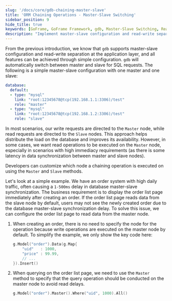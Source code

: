 ```yaml
---
slug: '/docs/core/gdb-chaining-master-slave'
title: 'ORM Chaining Operations - Master-Slave Switching'
sidebar_position: 9
hide_title: true
keywords: [GoFrame, GoFrame Framework, gdb, Master-Slave Switching, Read-Write Separation, Database Configuration, ORM Chaining Operations, SQL Requests, Node Switching, Database Load Balancing]
description: "Implement master-slave configuration and read-write separation at the application layer using gdb in the GoFrame framework. With simple configuration, gdb can automatically switch between master and slave, significantly improving database performance and availability. This article also provides examples of using Master and Slave methods for custom node operations, helping developers better address issues related to master-slave synchronization delay and ensure data timeliness and accuracy."
---
```


From the previous introduction, we know that `gdb` supports master-slave configuration and read-write separation at the application layer, and all features can be achieved through simple configuration. `gdb` will automatically switch between master and slave for SQL requests. The following is a simple master-slave configuration with one master and one slave:

```yaml
database:
  default:
  - type: "mysql"
    link: "root:12345678@tcp(192.168.1.1:3306)/test"
    role: "master"
  - type: "mysql"
    link: "root:12345678@tcp(192.168.1.2:3306)/test"
    role: "slave"
```

In most scenarios, our write requests are directed to the `Master` node, while read requests are directed to the `Slave` nodes. This approach helps distribute the load on the database and improves its availability. However, in some cases, we want read operations to be executed on the `Master` node, especially in scenarios with high immediacy requirements (as there is some latency in data synchronization between master and slave nodes).

Developers can customize which node a chaining operation is executed on using the `Master` and `Slave` methods.

Let's look at a simple example. We have an order system with high daily traffic, often causing a `1-500ms` delay in database master-slave synchronization. The business requirement is to display the order list page immediately after creating an order. If the order list page reads data from the slave node by default, users may not see the newly created order due to the database master-slave synchronization delay. To solve this issue, we can configure the order list page to read data from the master node.

1. When creating an order, there is no need to specify the node for the operation because write operations are executed on the master node by default. To simplify the example, we only show the key code here:

   ```go
   g.Model("order").Data(g.Map{
       "uid"   : 1000,
       "price" : 99.99,
       // ...
   }).Insert()
   ```

2. When querying on the order list page, we need to use the `Master` method to specify that the query operation should be conducted on the master node to avoid read delays.

   ```go
   g.Model("order").Master().Where("uid", 1000).All()
   ```